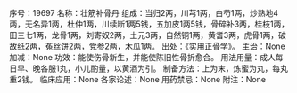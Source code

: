 序号：19697
名称：壮筋补骨丹
组成：当归2两，川芎1两，白芍1两，炒熟地4两，无名异1两，杜仲1两，川续断1两5钱，五加皮1两5钱，骨碎补3两，桂枝1两，田三七1两，龙骨1两，刘寄奴2两，土元3两，自然铜1两，黄耆3两，虎骨1两，破故纸2两，菟丝饼2两，党参2两，木瓜1两。
出处：《实用正骨学》。
主治：None
加减：None
功效：能使伤骨新生，并能使陈旧性骨折愈合。
用法用量：成人每日早、晚各服1丸，小儿酌量，以黄酒为引。
制备方法：上为末，炼蜜为丸，每丸重2钱。
临床应用：None
各家论述：None
用药禁忌：None
附注：None
